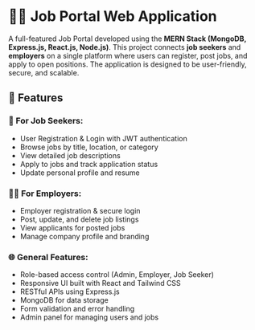 # 🧑‍💼 Job Portal Web Application

A full-featured Job Portal developed using the **MERN Stack (MongoDB, Express.js, React.js, Node.js)**. This project connects **job seekers** and **employers** on a single platform where users can register, post jobs, and apply to open positions. The application is designed to be user-friendly, secure, and scalable.

## 🚀 Features

### 👥 For Job Seekers:
- User Registration & Login with JWT authentication
- Browse jobs by title, location, or category
- View detailed job descriptions
- Apply to jobs and track application status
- Update personal profile and resume

### 🧑‍💼 For Employers:
- Employer registration & secure login
- Post, update, and delete job listings
- View applicants for posted jobs
- Manage company profile and branding

### 🌐 General Features:
- Role-based access control (Admin, Employer, Job Seeker)
- Responsive UI built with React and Tailwind CSS
- RESTful APIs using Express.js
- MongoDB for data storage
- Form validation and error handling
- Admin panel for managing users and jobs


